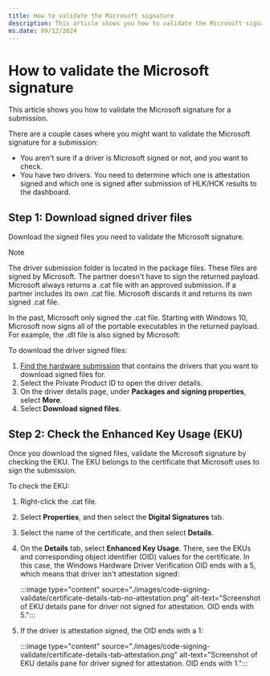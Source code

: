 ```yaml
---
title: How to validate the Microsoft signature
description: This article shows you how to validate the Microsoft signature for a submission.
ms.date: 09/12/2024
---
```


# How to validate the Microsoft signature

This article shows you how to validate the Microsoft signature for a submission.

There are a couple cases where you might want to validate the Microsoft signature for a submission:

- You aren't sure if a driver is Microsoft signed or not, and you want to check.
- You have two drivers. You need to determine which one is attestation signed and which one is signed after submission of HLK/HCK results to the dashboard.

## Step 1: Download signed driver files

Download the signed files you need to validate the Microsoft signature.

> [!NOTE]
> The driver submission folder is located in the package files. These files are signed by Microsoft. The partner doesn't have to sign the returned payload. Microsoft always returns a .cat file with an approved submission. If a partner includes its own .cat file. Microsoft discards it and returns its own signed .cat file.
>
> In the past, Microsoft only signed the .cat file. Starting with Windows 10, Microsoft now signs all of the portable executables in the returned payload. For example, the .dll file is also signed by Microsoft:

To download the driver signed files:

1. [Find the hardware submission](hardware-submissions-view.md) that contains the drivers that you want to download signed files for.
1. Select the Private Product ID to open the driver details.
1. On the driver details page, under **Packages and signing properties**, select **More**.
1. Select **Download signed files**.

## Step 2: Check the Enhanced Key Usage (EKU)

Once you download the signed files, validate the Microsoft signature by checking the EKU. The EKU belongs to the certificate that Microsoft uses to sign the submission.

To check the EKU:

1. Right-click the .cat file.
1. Select **Properties**, and then select the **Digital Signatures** tab.
1. Select the name of the certificate, and then select **Details**.
1. On the **Details** tab, select **Enhanced Key Usage**. There, see the EKUs and corresponding object identifier (OID) values for the certificate. In this case, the Windows Hardware Driver Verification OID ends with a 5, which means that driver isn't attestation signed:

    :::image type="content" source="./images/code-signing-validate/certificate-details-tab-no-attestation.png" alt-text="Screenshot of EKU details pane for driver not signed for attestation. OID ends with 5.":::

1. If the driver is attestation signed, the OID ends with a 1:

    :::image type="content" source="./images/code-signing-validate/certificate-details-tab-attestation.png" alt-text="Screenshot of EKU details pane for driver signed for attestation. OID ends with 1.":::
